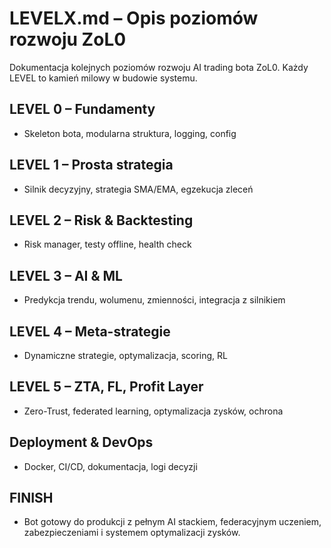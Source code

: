 # LEVELX.md – Opis poziomów rozwoju ZoL0

Dokumentacja kolejnych poziomów rozwoju AI trading bota ZoL0. Każdy LEVEL to kamień milowy w budowie systemu.

## LEVEL 0 – Fundamenty
- Skeleton bota, modularna struktura, logging, config

## LEVEL 1 – Prosta strategia
- Silnik decyzyjny, strategia SMA/EMA, egzekucja zleceń

## LEVEL 2 – Risk & Backtesting
- Risk manager, testy offline, health check

## LEVEL 3 – AI & ML
- Predykcja trendu, wolumenu, zmienności, integracja z silnikiem

## LEVEL 4 – Meta-strategie
- Dynamiczne strategie, optymalizacja, scoring, RL

## LEVEL 5 – ZTA, FL, Profit Layer
- Zero-Trust, federated learning, optymalizacja zysków, ochrona

## Deployment & DevOps
- Docker, CI/CD, dokumentacja, logi decyzji

## FINISH
- Bot gotowy do produkcji z pełnym AI stackiem, federacyjnym uczeniem, zabezpieczeniami i systemem optymalizacji zysków.
